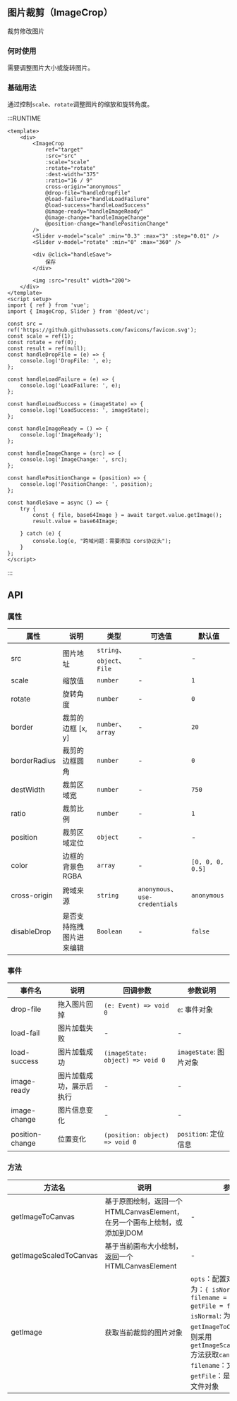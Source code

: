 ## 图片裁剪（ImageCrop）
裁剪修改图片

### 何时使用
需要调整图片大小或旋转图片。

### 基础用法
通过控制`scale`、`rotate`调整图片的缩放和旋转角度。

:::RUNTIME
```vue
<template>
	<div>
		<ImageCrop 
			ref="target"
			:src="src" 
			:scale="scale" 
			:rotate="rotate" 
			:dest-width="375"
			:ratio="16 / 9"
			cross-origin="anonymous"
			@drop-file="handleDropFile"
			@load-failure="handleLoadFailure"
			@load-success="handleLoadSuccess"
			@image-ready="handleImageReady"
			@image-change="handleImageChange"
			@position-change="handlePositionChange"
		/>
		<Slider v-model="scale" :min="0.3" :max="3" :step="0.01" />
		<Slider v-model="rotate" :min="0" :max="360" />
		
		<div @click="handleSave">
			保存
		</div>

		<img :src="result" width="200">
	</div>
</template>
<script setup>
import { ref } from 'vue'; 	
import { ImageCrop, Slider } from '@deot/vc';

const src = ref('https://github.githubassets.com/favicons/favicon.svg');
const scale = ref(1);
const rotate = ref(0);
const result = ref(null);
const handleDropFile = (e) => {
	console.log('DropFile: ', e);
};

const handleLoadFailure = (e) => {
	console.log('LoadFailure: ', e);
};

const handleLoadSuccess = (imageState) => {
	console.log('LoadSuccess: ', imageState);
};

const handleImageReady = () => {
	console.log('ImageReady');
};

const handleImageChange = (src) => {
	console.log('ImageChange: ', src);
};

const handlePositionChange = (position) => {
	console.log('PositionChange: ', position);
};

const handleSave = async () => {
	try {
		const { file, base64Image } = await target.value.getImage();
		result.value = base64Image;

	} catch (e) {
		console.log(e, "跨域问题：需要添加 cors协议头");
	}
};
</script>
```
:::

## API

### 属性

| 属性           | 说明           | 类型                       | 可选值                           | 默认值              |
| ------------ | ------------ | ------------------------ | ----------------------------- | ---------------- |
| src          | 图片地址         | `string`、`object`、`File` | -                             | -                |
| scale        | 缩放值          | `number`                 | -                             | `1`              |
| rotate       | 旋转角度         | `number`                 | -                             | `0`              |
| border       | 裁剪的边框 [x, y] | `number`、`array`         | -                             | `20`             |
| borderRadius | 裁剪的边框圆角      | `number`                 | -                             | `0`              |
| destWidth    | 裁剪区域宽        | `number`                 | -                             | `750`            |
| ratio        | 裁剪比例         | `number`                 | -                             | `1`              |
| position     | 裁剪区域定位       | `object`                 | -                             | -                |
| color        | 边框的背景色RGBA   | `array`                  | -                             | `[0, 0, 0, 0.5]` |
| cross-origin | 跨域来源         | `string`                 | `anonymous`、`use-credentials` | `anonymous`      |
| disableDrop  | 是否支持拖拽图片进来编辑 | `Boolean`                | -                             | `false`          |


### 事件

| 事件名             | 说明           | 回调参数                             | 参数说明               |
| --------------- | ------------ | -------------------------------- | ------------------ |
| drop-file       | 拖入图片回掉       | `(e: Event) => void 0`           | `e`: 事件对象          |
| load-fail       | 图片加载失败       | -                                | -                  |
| load-success    | 图片加载成功       | `(imageState: object) => void 0` | `imageState`: 图片对象 |
| image-ready     | 图片加载成功，展示后执行 | -                                | -                  |
| image-change    | 图片信息变化       | -                                | -                  |
| position-change | 位置变化         | `(position: object) => void 0`   | `position`: 定位信息   |


### 方法

| 方法名                    | 说明                                             | 参数                                                                                                                                                                                                  |
| ---------------------- | ---------------------------------------------- | --------------------------------------------------------------------------------------------------------------------------------------------------------------------------------------------------- |
| getImageToCanvas       | 基于原图绘制，返回一个HTMLCanvasElement，在另一个画布上绘制，或添加到DOM | -                                                                                                                                                                                                   |
| getImageScaledToCanvas | 基于当前画布大小绘制，返回一个HTMLCanvasElement               | -                                                                                                                                                                                                   |
| getImage               | 获取当前裁剪的图片对象                                    | `opts`：配置对象；默认为：`{ isNormal = true, filename = 'image', getFile = false }`; `isNormal`: 为`true`时采用`getImageToCanvas`方法否则采用`getImageScaledToCanvas`方法获取`canvas`; `filename`：文件名；`getFile`：是否获取图片文件对象 |
